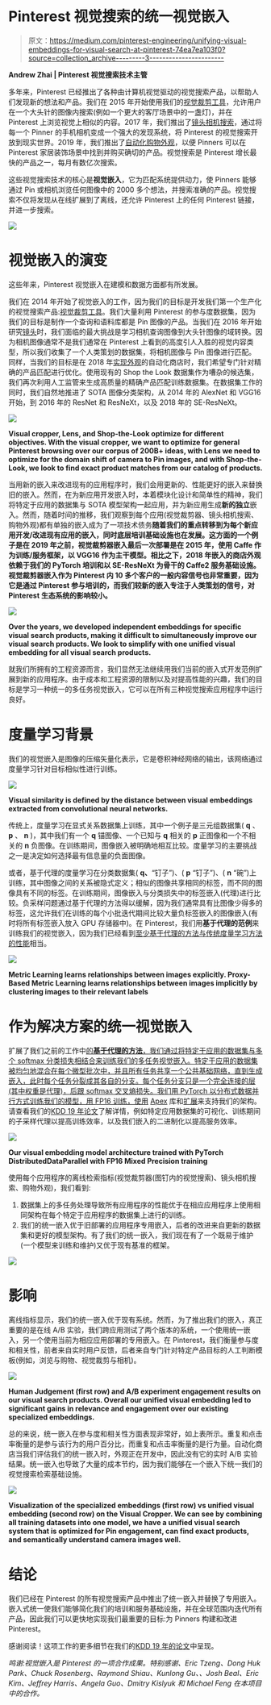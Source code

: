 # Pinterest 视觉搜索的统一视觉嵌入

> 原文：<https://medium.com/pinterest-engineering/unifying-visual-embeddings-for-visual-search-at-pinterest-74ea7ea103f0?source=collection_archive---------3----------------------->

**Andrew Zhai | Pinterest 视觉搜索技术主管**

多年来，Pinterest 已经推出了各种由计算机视觉驱动的视觉搜索产品，以帮助人们发现新的想法和产品。我们在 2015 年开始使用我们的[视觉裁剪工具](/@Pinterest_Engineering/introducing-a-new-way-to-visually-search-on-pinterest-67c8284b3684)，允许用户在一个大头针的图像内搜索(例如一个更大的客厅场景中的一盏灯)，并在 Pinterest 上浏览视觉上相似的内容。2017 年，我们推出了[镜头相机搜索](/@Pinterest_Engineering/building-pinterest-lens-a-real-world-visual-discovery-system-59812d8cbfbc)，通过将每一个 Pinner 的手机相机变成一个强大的发现系统，将 Pinterest 的视觉搜索开放到现实世界。2019 年，我们推出了[自动化购物外观](/@Pinterest_Engineering/automating-shop-the-look-on-pinterest-a17aeff0eae2)，以便 Pinners 可以在 Pinterest 家居装饰场景中找到并购买确切的产品。视觉搜索是 Pinterest 增长最快的产品之一，每月有数亿次搜索。

这些视觉搜索技术的核心是**视觉嵌入**，它为匹配系统提供动力，使 Pinners 能够通过 Pin 或相机浏览任何图像中的 2000 多个想法，并搜索准确的产品。视觉搜索不仅将发现从在线扩展到了离线，还允许 Pinterest 上的任何 Pinterest 链接，并进一步搜索。

![](img/2890e010251457f9e78ae5760bbb1903.png)

# 视觉嵌入的演变

这些年来，Pinterest 视觉嵌入在建模和数据方面都有所发展。

我们在 2014 年开始了视觉嵌入的工作，因为我们的目标是开发我们第一个生产化的视觉搜索产品:[视觉裁剪工具](/@Pinterest_Engineering/introducing-a-new-way-to-visually-search-on-pinterest-67c8284b3684)。我们大量利用 Pinterest 的参与度数据集，因为我们的目标是制作一个查询和语料库都是 Pin 图像的产品。当我们在 2016 年开始研究[镜头](/@Pinterest_Engineering/building-pinterest-lens-a-real-world-visual-discovery-system-59812d8cbfbc)时，我们面临的最大挑战是学习相机查询图像到大头针图像的域转换。因为相机图像通常不是我们通常在 Pinterest 上看到的高度引人入胜的视觉内容类型，所以我们收集了一个人类策划的数据集，将相机图像与 Pin 图像进行匹配。同样，当我们的目标是在 2018 年[实现外观](/@Pinterest_Engineering/automating-shop-the-look-on-pinterest-a17aeff0eae2)的自动化商店时，我们希望专门针对精确的产品匹配进行优化。使用现有的 Shop the Look 数据集作为嘈杂的候选集，我们再次利用人工监管来生成高质量的精确产品匹配训练数据集。在数据集工作的同时，我们自然地推进了 SOTA 图像分类架构，从 2014 年的 AlexNet 和 VGG16 开始，到 2016 年的 ResNet 和 ResNeXt，以及 2018 年的 SE-ResNeXt。

![](img/17db6f81be000e314a9962e0247c4eff.png)

**Visual cropper, Lens, and Shop-the-Look optimize for different objectives. With the visual cropper, we want to optimize for general Pinterest browsing over our corpus of 200B+ ideas, with Lens we need to optimize for the domain shift of camera to Pin images, and with Shop-the-Look, we look to find exact product matches from our catalog of products.**

当用新的嵌入来改进现有的应用程序时，我们会用更新的、性能更好的嵌入来替换旧的嵌入。然而，在为新应用开发嵌入时，本着模块化设计和简单性的精神，我们将特定于应用的数据集与 SOTA 模型架构一起应用，并为新应用生成**新的独立**嵌入。然而，随着时间的推移，我们观察到每个应用(视觉裁剪器、镜头相机搜索、购物外观)都有单独的嵌入成为了一项技术债务**随着我们的重点转移到为每个新应用开发/改进现有应用的嵌入，同时底层培训基础设施也在发展。这方面的一个例子是在 2019 年之前，视觉裁剪器嵌入最后一次部署是在 2015 年，使用 Caffe 作为训练/服务框架，以 VGG16 作为主干模型。相比之下，2018 年嵌入的商店外观依赖于我们的 PyTorch 培训和以 SE-ResNeXt 为骨干的 Caffe2 服务基础设施。视觉裁剪器嵌入作为 Pinterest 内 10 多个客户的一般内容信号也非常重要，因为它是通过 Pinterest 参与培训的，而我们较新的嵌入专注于人类策划的信号，对 Pinterest 生态系统的影响较小。**

![](img/b132e101f14eb0de0f66bac9207eac58.png)

**Over the years, we developed independent embeddings for specific visual search products, making it difficult to simultaneously improve our visual search products. We look to simplify with one unified visual embedding for all visual search products.**

就我们所拥有的工程资源而言，我们显然无法继续用我们当前的嵌入式开发范例扩展到新的应用程序。由于成本和工程资源的限制以及对提高性能的兴趣，我们的目标是学习一种统一的多任务视觉嵌入，它可以在所有三种视觉搜索应用程序中运行良好。

# 度量学习背景

我们的视觉嵌入是图像的压缩矢量化表示，它是卷积神经网络的输出，该网络通过度量学习针对目标相似性进行训练。

![](img/4321b087dc0a12494cbd2f087b99b0fb.png)

**Visual similarity is defined by the distance between visual embeddings extracted from convolutional neural networks.**

传统上，度量学习在显式关系数据集上训练，其中一个例子是三元组数据集( **q** 、 **p** 、 **n** )，其中我们有一个 **q** 锚图像、一个已知与 **q** 相关的 **p** 正图像和一个不相关的 **n** 负图像。在训练期间，图像嵌入被明确地相互比较。度量学习的主要挑战之一是决定如何选择最有信息量的负面图像。

或者，基于代理的度量学习在分类数据集( **q、**“钉子”)、( **p** “钉子”)、( **n** “碗”)上训练，其中图像之间的关系被隐式定义；相似的图像共享相同的标签，而不同的图像具有不同的标签。在训练期间，图像嵌入与分类损失中的标签嵌入(代理)进行比较。负采样问题通过基于代理的方法得以缓解，因为我们通常具有比图像少得多的标签，这允许我们在训练的每个小批迭代期间比较大量负标签嵌入的图像嵌入(有时将所有标签嵌入放入 GPU 存储器中)。在 Pinterest，我们用**基于代理的范例**来训练我们的视觉嵌入，因为我们已经看到[至少基于代理的方法与传统度量学习方法的性能](https://arxiv.org/abs/1811.12649)相当。

![](img/ebcdaaeefd9172f8b87dfc5da5de148d.png)

**Metric Learning learns relationships between images explicitly. Proxy-Based Metric Learning learns relationships between images implicitly by clustering images to their relevant labels**

# 作为解决方案的统一视觉嵌入

扩展了我们之前的工作中[的**基于代理的方法**，我们通过将特定于应用的数据集与多个 softmax 分类损失相结合来训练我们的多任务视觉嵌入。特定于应用的数据集被均匀地混合在每个微型批次中，并且所有任务共享一个公共基础网络，直到生成嵌入，此时每个任务分裂成其各自的分支。每个任务分支只是一个完全连接的层(其中权重是代理)，后跟 softmax 交叉熵损失。我们用 PyTorch 以分布式数据并行方式训练我们的模型，用 FP16 训练，使用](https://arxiv.org/abs/1811.12649) [Apex](https://github.com/NVIDIA/apex) 库和[扩展](https://github.com/NVIDIA/apex/pull/252)来支持我们的架构。请查看我们的[KDD 19 年论文](https://arxiv.org/abs/1908.01707)了解详情，例如特定应用数据集的可视化、训练期间的子采样代理以提高训练效率，以及我们嵌入的二进制化以提高服务效率。

![](img/e6a60b7bddaafc9edf7574c3d11c5d3e.png)

**Our visual embedding model architecture trained with PyTorch DistributedDataParallel with FP16 Mixed Precision training**

使用每个应用程序的离线检索指标(视觉裁剪器(图钉内的视觉搜索)、镜头相机搜索、购物外观)，我们看到:

1.  数据集上的多任务处理导致所有应用程序的性能优于在相应应用程序上使用相同架构在每个特定于应用程序的数据集上进行的训练。
2.  我们的统一嵌入优于旧部署的应用程序专用嵌入，后者的改进来自更新的数据集和更好的模型架构。有了我们的统一嵌入，我们现在有了一个既易于维护(一个模型来训练和维护)又优于现有基准的框架。

![](img/a10057ca61e0acf6ea56f09d24908654.png)

# 影响

离线指标显示，我们的统一嵌入优于现有系统。然而，为了推出我们的嵌入，真正重要的是在线 A/B 实验，我们跨应用测试了两个版本的系统，一个使用统一嵌入，另一个使用当前为相应应用部署的专用嵌入。在 Pinterest，我们衡量参与度和相关性，前者来自实时用户反馈，后者来自专门针对特定产品目标的人工判断模板(例如，浏览与购物、视觉裁剪与相机)。

![](img/83ecd4b6978f4da737d704beafbdd5fe.png)

**Human Judgement (first row) and A/B experiment engagement results on our visual search products. Overall our unified visual embedding led to significant gains in relevance and engagement over our existing specialized embeddings.**

总的来说，统一嵌入在参与度和相关性方面表现非常好，如上表所示。重复和点击率衡量的是参与该行为的用户百分比，而重复和点击率衡量的是行为量。自动化商店当我们评估我们的统一嵌入时，外观正在开发中，因此没有它的实时 A/B 实验结果。统一嵌入也导致了大量的成本节约，因为我们能够在一个嵌入下统一我们的视觉搜索检索基础设施。

![](img/0c1e49b0bf37a24e75dd1d11ac5a5b57.png)

**Visualization of the specialized embeddings (first row) vs unified visual embedding (second row) on the Visual Cropper. We can see by combining all training datasets into one model, we have a unified visual search system that is optimized for Pin engagement, can find exact products, and semantically understand camera images well.**

# 结论

我们已经在 Pinterest 的所有视觉搜索产品中推出了统一嵌入并替换了专用嵌入。嵌入式统一使我们能够简化我们的培训和服务基础设施，并在全球范围内迭代所有产品，因此我们可以更快地实现我们最重要的目标:为 Pinners 构建和改进 Pinterest。

感谢阅读！这项工作的更多细节在我们的[KDD 19 年的论文](https://arxiv.org/abs/1908.01707)中呈现。

*鸣谢:视觉嵌入是 Pinterest 的一项合作成果。特别感谢、Eric Tzeng、Dong Huk Park、Chuck Rosenberg、Raymond Shiau、Kunlong Gu、、Josh Beal、Eric Kim、Jeffrey Harris、Angela Guo、Dmitry Kislyuk 和 Michael Feng 在本项目中的合作。*